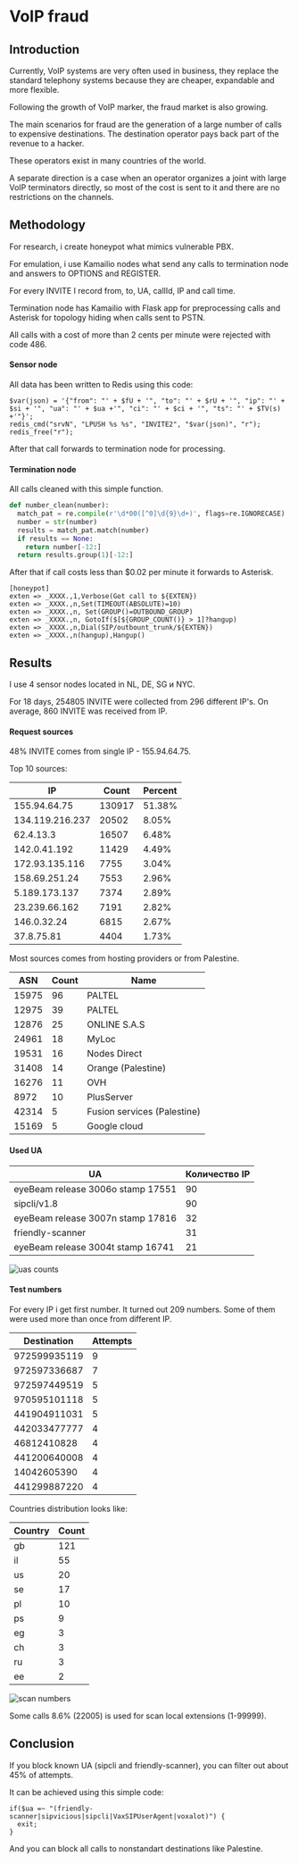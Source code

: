 # VoIP fraud

## Introduction

Currently, VoIP systems are very often used in business, they replace the standard telephony systems because they are cheaper, expandable and more flexible.

Following the growth of VoIP marker, the fraud market is also growing.

The main scenarios for fraud are the generation of a large number of calls to expensive destinations. The destination operator pays back part of the revenue to a hacker.

These operators exist in many countries of the world.

A separate direction is a case when an operator organizes a joint with large VoIP terminators directly, so most of the cost is sent to it and there are no restrictions on the channels.

## Methodology

For research, i create honeypot what mimics vulnerable PBX.

For emulation, i use Kamailio nodes what send any calls to termination node and answers to OPTIONS and REGISTER.

For every INVITE I record from, to, UA, callId, IP and call time.

Termination node has Kamailio with Flask app for preprocessing calls and Asterisk for topology hiding when calls sent to PSTN.

All calls with a cost of more than 2 cents per minute were rejected with code 486.


#### Sensor node

All data has been written to Redis using this code:

~~~kamailio
$var(json) = '{"from": "' + $fU + '", "to": "' + $rU + '", "ip": "' + $si + '", "ua": "' + $ua +'", "ci": "' + $ci + '", "ts": "' + $TV(s) +'"}';
redis_cmd("srvN", "LPUSH %s %s", "INVITE2", "$var(json)", "r");
redis_free("r");
~~~

After that call forwards to termination node for processing.

#### Termination node

All calls cleaned with this simple function.

~~~python
def number_clean(number):
  match_pat = re.compile(r'\d*00([^0]\d{9}\d+)', flags=re.IGNORECASE)
  number = str(number)
  results = match_pat.match(number)
  if results == None:
    return number[-12:]
  return results.group(1)[-12:]

~~~

After that if call costs less than $0.02 per minute it forwards to Asterisk.

~~~asterisk
[honeypot]
exten => _XXXX.,1,Verbose(Got call to ${EXTEN})
exten => _XXXX.,n,Set(TIMEOUT(ABSOLUTE)=10)
exten => _XXXX.,n, Set(GROUP()=OUTBOUND_GROUP)
exten => _XXXX.,n, GotoIf($[${GROUP_COUNT()} > 1]?hangup)
exten => _XXXX.,n,Dial(SIP/outbount_trunk/${EXTEN})
exten => _XXXX.,n(hangup),Hangup()
~~~

## Results

I use 4 sensor nodes located in NL, DE, SG и NYC.

For 18 days, 254805 INVITE were collected from 296 different IP's. On average, 860 INVITE was received from IP.

#### Request sources
48% INVITE comes from single IP - 155.94.64.75.

Top 10 sources:

IP|Count|Percent
---|---|---
155.94.64.75|130917|51.38%
134.119.216.237|20502|8.05%
62.4.13.3|16507|6.48%
142.0.41.192|11429|4.49%
172.93.135.116|7755|3.04%
158.69.251.24|7553|2.96%
5.189.173.137|7374|2.89%
23.239.66.162|7191|2.82%
146.0.32.24|6815|2.67%
37.8.75.81|4404|1.73%

Most sources comes from hosting providers or from Palestine.

ASN|Count|Name
---|---|---
15975|96|PALTEL
12975|39|PALTEL
12876|25|ONLINE S.A.S
24961|18|MyLoc
19531|16|Nodes Direct
31408|14|Orange (Palestine)
16276|11|OVH
8972|10|PlusServer
42314|5|Fusion services (Palestine)
15169|5|Google cloud

#### Used UA

UA|Количество IP
---|---
eyeBeam release 3006o stamp 17551|90
sipcli/v1.8|90
eyeBeam release 3007n stamp 17816|32
friendly-scanner|31
eyeBeam release 3004t stamp 16741|21

![uas counts](https://raw.github.com/UserAd/data_science/master/VoIPfraud/images/uas_distribution.png "UA distribution")


#### Test numbers

For every IP i get first number.
It turned out 209 numbers. Some of them were used more than once from different IP.

Destination|Attempts
---|---
972599935119|9
972597336687|7
972597449519|5
970595101118|5
441904911031|5
442033477777|4
46812410828|4
441200640008|4
14042605390|4
441299887220|4

Countries distribution looks like:

Country|Count
---|---
gb|121
il|55
us|20
se|17
pl|10
ps|9
eg|3
ch|3
ru|3
ee|2

![scan numbers](https://raw.github.com/UserAd/data_science/master/VoIPfraud/images/scan_numbers.png "Scan numbers")

Some calls 8.6% (22005) is used for scan local extensions (1-99999).

## Conclusion

If you block known UA (sipcli and friendly-scanner), you can filter out about 45% of attempts.

It can be achieved using this simple code:

~~~kamailio
if($ua =~ "(friendly-scanner|sipvicious|sipcli|VaxSIPUserAgent|voxalot)") {
  exit;
}
~~~

And you can block all calls to nonstandart destinations like Palestine.



